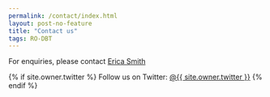 ```yaml
---
permalink: /contact/index.html
layout: post-no-feature
title: "Contact us"
tags: RO-DBT
---
```



For enquiries, please contact [Erica Smith](mailto:site.owner.email)

{% if site.owner.twitter %}
Follow us on Twitter:
<a id="twit" href="http://twitter.com/{{ site.owner.twitter }}"><span class="foot-link">@{{ site.owner.twitter }}</span></a>
{% endif %}
